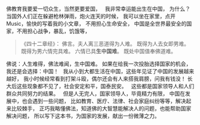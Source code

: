 佛教育我要爱一切众生，当然更要爱国，
&nbsp;
我非常幸运能出生在中国，
为什么？
&nbsp;
当国外人们正在躲避枪林弹雨，炮火连天的时候，
我可以坐在家里，点开Music，愉快的写着我的小文章，
不用担心生命安全，
中国是全世界最安全的国家，不用担心战争，暴乱，饥饿等，

> 《四十二章经》：
> 佛言。夫人离三恶道得为人难。
> 既得为人去女即男难。
> 既得为男六情完具难。
> 六情已具**生中国难**。
> 既处中国值奉佛道难。

佛说：人生难得，佛法难闻，生中国难。
如果在给我一次投胎选择国家的机会，我还是会选择：中国！
&nbsp;
我从小到大都生活在中国，这些年见证了中国的发展越来越好，
我小时候经常看到打架斗殴，偶尔还会有人来搭我肩膀，问我有钱没！
长大后这些现象都不见了，社会安定和平，国泰民安。
&nbsp;
这些都是国家领导人和人们群众共同努力的结果。
&nbsp;
但是人无完人，国家领导人，毕竟精力有限，
中国在发展中，也会遇到一些问题，
比如教育、医疗、法律、社会家庭纠纷等等，解决起来比较棘手，
正巧我略懂佛法，知道佛的大智慧能解决人的问题，也能帮助国家解决问题，
所以写下这本书，为国家的发展，献出一份微薄之力。



